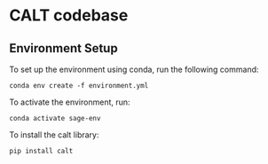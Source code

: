 # CALT codebase

## Environment Setup

To set up the environment using conda, run the following command:

```
conda env create -f environment.yml

```

To activate the environment, run:

```
conda activate sage-env

```

To install the calt library:

```
pip install calt

```

